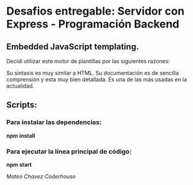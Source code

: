 # Desafios entregable: Servidor con Express - Programación Backend

## Embedded JavaScript templating.

Decidí utilizar este motor de plantillas por las siguientes razones:

Su sintaxis es muy similar a HTML.
Su documentación es de sencilla comprensión y esta muy bien detallada.
Es una de las más usadas en la actualidad.

## Scripts:

### Para instalar las dependencias:

**npm install**

### Para ejecutar la línea principal de código:

**npm start**

_Mateo Chavez_
_Coderhouse_